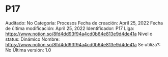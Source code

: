 # P17

Auditado: No
Categoría: Procesos
Fecha de creación: April 25, 2022
Fecha de última modificación: April 25, 2022
Identificador: P17
Liga: https://www.notion.so/8fd4dd93f94a4cd0b64e813e9d4de41a 
Nivel o status: Dinámico
Nombre: https://www.notion.so/8fd4dd93f94a4cd0b64e813e9d4de41a 
Se utiliza?: No
Última versión: 1.0